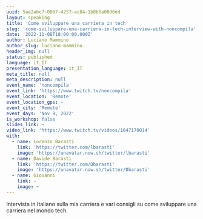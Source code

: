 ```yaml
---
uuid: 5ae2abc7-0067-4257-ac84-1b8b5a08d6ed
layout: speaking
title: 'Come sviluppare una carriera in tech'
slug: 'come-sviluppare-una-carriera-in-tech-interview-with-noncompila'
date: '2022-11-08T18:00:00.000Z'
author: Luciano Mammino
author_slug: luciano-mammino
header_img: null
status: published
language: it_IT
presentation_language: it_IT
meta_title: null
meta_description: null
event_name: 'noncompila'
event_link: 'https://www.twitch.tv/noncompila'
event_location: 'Remote'
event_location_gps: ~
event_city: 'Remote'
event_days: 'Nov 8, 2022'
is_workshop: false
slides_link: ~
video_link: 'https://www.twitch.tv/videos/1647170014'
with:
  - name: Lorenzo Barasti
    link: 'https://twitter.com/lbarasti'
    image: 'https://unavatar.now.sh/twitter/lbarasti'
  - name: Davide Barasti
    link: 'https://twitter.com/Dbarasti'
    image: 'https://unavatar.now.sh/twitter/Dbarasti'
  - name: Giovanni
    link: ~
    image: ~
---
```


Intervista in Italiano sulla mia carriera e vari consigli su come sviluppare una carriera nel mondo tech.
